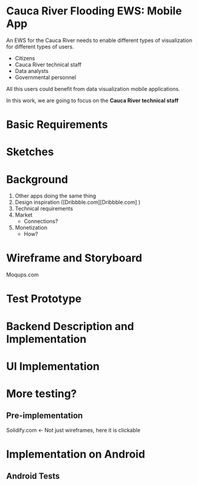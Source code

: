 # Cauca River Flooding EWS: Mobile App

An EWS for the Cauca River needs to enable different types of visualization for different types of users.

- Citizens
- Cauca River technical staff
- Data analysts
- Governmental personnel

All this users could benefit from data visualization mobile applications.



In this work, we are going to focus on the **Cauca River technical staff**



# Basic Requirements







# Sketches



# Background



1. Other apps doing the same thing
2. Design inspiration ([Dribbble.com][Dribbble.com] )
3. Technical requirements
4. Market
   - Connections?
5. Monetization
   - How?



# Wireframe and Storyboard



Moqups.com



# 



# Test Prototype



# Backend Description and Implementation





# UI Implementation



# More testing?



## Pre-implementation

Solidify.com $\leftarrow$ Not just wireframes, here it is clickable



# Implementation on Android



## Android Tests





